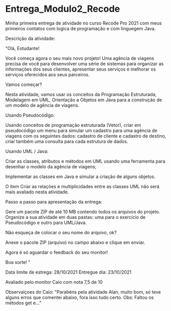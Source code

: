 # Entrega_Modulo2_Recode

Minha primeira entrega de atividade no curso Recode Pro 2021  com meus primeiros contatos com logica de programação e com linguegem Java.
 
 
 Descrição da atividade:

"Olá, Estudante!  

Você começa agora o seu mais novo projeto! Uma agência de viagens precisa de você para desenvolver uma série de sistemas para organizar as informações dos seus clientes, apresentar seus serviços e melhorar os serviços oferecidos aos seus parceiros. 

Vamos começar? 

Nesta atividade, vamos usar os conceitos da Programação Estruturada, Modelagem em UML, Orientação a Objetos em Java para a construção de um modelo de agência de viagens.  

 

Usando Pseudocódigo: 

Usando conceitos de programação estruturada (Vetor), criar em pseudocódigo um menu para simular um cadastro para uma agência de viagens com os seguintes dados: cadastro de cliente e cadastro de destino, criar também uma consulta para cada estrutura de dados. 

                

Usando UML / Java: 

Criar as classes, atributos e métodos em UML usando uma ferramenta para desenhar o modelo da agência de viagens; 

Implementar as classes em Java e simular a criação de alguns objetos. 

  O item Criar as relações e multiplicidades entre as classes UML não será mais avaliado nesta atividade. 

 Passo a passo para apresentação da entrega: 

 

Gere um pacote ZIP de até 10 MB contendo todos os arquivos do projeto. Organize a sua atividade em duas pastas: uma para o exercício de Pseudocódigo e outro para UML/Java. 

Não esqueça de colocar o seu nome do arquivo, ok?  

Anexe o pacote ZIP (arquivo) no campo abaixo e clique em enviar.  

 

Agora é só aguardar o feedback do seu monitor!  

 

Boa sorte! "




Data limite de estrega: 28/10/2021
Entregue dia: 23/10/2021

Avaliado pelo monitor Caio com nota 7,5 de 10 

Observalçoes do Caio:
"Parabéns pela atividade Alan, muito bom, só teve alguns erros que comentei abaixo, fora isso tudo certo.
Obs: Faltou os métodos get e..." 
